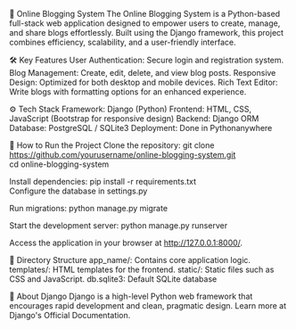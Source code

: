 🌟 Online Blogging System
The Online Blogging System is a Python-based full-stack web application designed to empower users to create, manage, and share blogs effortlessly. Built using the Django framework, this project combines efficiency, scalability, and a user-friendly interface.

🛠️ Key Features
User Authentication: Secure login and registration system.
Blog Management: Create, edit, delete, and view blog posts.
Responsive Design: Optimized for both desktop and mobile devices.
Rich Text Editor: Write blogs with formatting options for an enhanced experience.

⚙️ Tech Stack
Framework: Django (Python)
Frontend: HTML, CSS, JavaScript (Bootstrap for responsive design)
Backend: Django ORM
Database: PostgreSQL / SQLite3 
Deployment: Done in Pythonanywhere 

🚀 How to Run the Project
Clone the repository:
git clone https://github.com/yourusername/online-blogging-system.git  
cd online-blogging-system  

Install dependencies:
pip install -r requirements.txt  
Configure the database in settings.py 

Run migrations:
python manage.py migrate  

Start the development server:
python manage.py runserver  

Access the application in your browser at http://127.0.0.1:8000/.

📂 Directory Structure
app_name/: Contains core application logic.
templates/: HTML templates for the frontend.
static/: Static files such as CSS and JavaScript.
db.sqlite3: Default SQLite database

📖 About Django
Django is a high-level Python web framework that encourages rapid development and clean, pragmatic design. Learn more at Django's Official Documentation.
